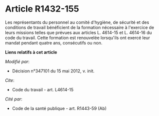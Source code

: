 # Article R1432-155

Les représentants du personnel au comité d'hygiène, de sécurité et des conditions de travail bénéficient de la formation
nécessaire à l'exercice de leurs missions telles que prévues aux articles L. 4614-15 et L. 4614-16 du code du travail. Cette
formation est renouvelée lorsqu'ils ont exercé leur mandat pendant quatre ans, consécutifs ou non.

**Liens relatifs à cet article**

_Modifié par_:

  - Décision n°347101 du 15 mai 2012, v. init.

_Cite_:

  - Code du travail - art. L4614-15

_Cité par_:

  - Code de la santé publique - art. R1443-59 (Ab)
